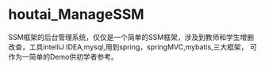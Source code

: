 # houtai_ManageSSM
SSM框架的后台管理系统，仅仅是一个简单的SSM框架，涉及到教师和学生增删改查，工具intelliJ IDEA,mysql,用到spring，springMVC,mybatis,三大框架，
可作为一简单的Demo供初学者参考。
